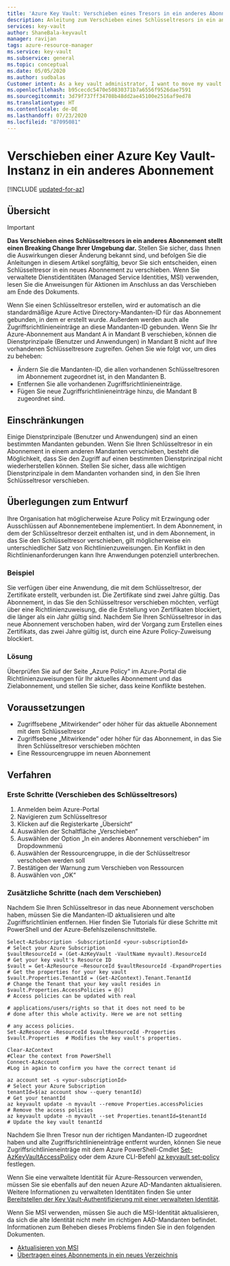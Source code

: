```yaml
---
title: 'Azure Key Vault: Verschieben eines Tresors in ein anderes Abonnement | Microsoft-Dokumentation'
description: Anleitung zum Verschieben eines Schlüsseltresors in ein anderes Abonnement.
services: key-vault
author: ShaneBala-keyvault
manager: ravijan
tags: azure-resource-manager
ms.service: key-vault
ms.subservice: general
ms.topic: conceptual
ms.date: 05/05/2020
ms.author: sudbalas
Customer intent: As a key vault administrator, I want to move my vault to another subscription.
ms.openlocfilehash: b95cecdc5470e50830371b7a6556f9526dae7591
ms.sourcegitcommit: 3d79f737ff34708b48dd2ae45100e2516af9ed78
ms.translationtype: HT
ms.contentlocale: de-DE
ms.lasthandoff: 07/23/2020
ms.locfileid: "87095081"
---
```

# <a name="moving-an-azure-key-vault-to-another-subscription"></a>Verschieben einer Azure Key Vault-Instanz in ein anderes Abonnement

[!INCLUDE [updated-for-az](../../../includes/updated-for-az.md)]

## <a name="overview"></a>Übersicht

> [!IMPORTANT]
> **Das Verschieben eines Schlüsseltresors in ein anderes Abonnement stellt einen Breaking Change Ihrer Umgebung dar.**
> Stellen Sie sicher, dass Ihnen die Auswirkungen dieser Änderung bekannt sind, und befolgen Sie die Anleitungen in diesem Artikel sorgfältig, bevor Sie sich entscheiden, einen Schlüsseltresor in ein neues Abonnement zu verschieben.
> Wenn Sie verwaltete Dienstidentitäten (Managed Service Identities, MSI) verwenden, lesen Sie die Anweisungen für Aktionen im Anschluss an das Verschieben am Ende des Dokuments. 

Wenn Sie einen Schlüsseltresor erstellen, wird er automatisch an die standardmäßige Azure Active Directory-Mandanten-ID für das Abonnement gebunden, in dem er erstellt wurde. Außerdem werden auch alle Zugriffsrichtlinieneinträge an diese Mandanten-ID gebunden. Wenn Sie Ihr Azure-Abonnement aus Mandant A in Mandant B verschieben, können die Dienstprinzipale (Benutzer und Anwendungen) in Mandant B nicht auf Ihre vorhandenen Schlüsseltresore zugreifen. Gehen Sie wie folgt vor, um dies zu beheben:

* Ändern Sie die Mandanten-ID, die allen vorhandenen Schlüsseltresoren im Abonnement zugeordnet ist, in den Mandanten B.
* Entfernen Sie alle vorhandenen Zugriffsrichtlinieneinträge.
* Fügen Sie neue Zugriffsrichtlinieneinträge hinzu, die Mandant B zugeordnet sind.

## <a name="limitations"></a>Einschränkungen

Einige Dienstprinzipale (Benutzer und Anwendungen) sind an einen bestimmten Mandanten gebunden. Wenn Sie Ihren Schlüsseltresor in ein Abonnement in einem anderen Mandanten verschieben, besteht die Möglichkeit, dass Sie den Zugriff auf einen bestimmten Dienstprinzipal nicht wiederherstellen können. Stellen Sie sicher, dass alle wichtigen Dienstprinzipale in dem Mandanten vorhanden sind, in den Sie Ihren Schlüsseltresor verschieben.

## <a name="design-considerations"></a>Überlegungen zum Entwurf

Ihre Organisation hat möglicherweise Azure Policy mit Erzwingung oder Ausschlüssen auf Abonnementebene implementiert. In dem Abonnement, in dem der Schlüsseltresor derzeit enthalten ist, und in dem Abonnement, in das Sie den Schlüsseltresor verschieben, gilt möglicherweise ein unterschiedlicher Satz von Richtlinienzuweisungen. Ein Konflikt in den Richtlinienanforderungen kann Ihre Anwendungen potenziell unterbrechen.

### <a name="example"></a>Beispiel

Sie verfügen über eine Anwendung, die mit dem Schlüsseltresor, der Zertifikate erstellt, verbunden ist. Die Zertifikate sind zwei Jahre gültig. Das Abonnement, in das Sie den Schlüsseltresor verschieben möchten, verfügt über eine Richtlinienzuweisung, die die Erstellung von Zertifikaten blockiert, die länger als ein Jahr gültig sind. Nachdem Sie Ihren Schlüsseltresor in das neue Abonnement verschoben haben, wird der Vorgang zum Erstellen eines Zertifikats, das zwei Jahre gültig ist, durch eine Azure Policy-Zuweisung blockiert.

### <a name="solution"></a>Lösung

Überprüfen Sie auf der Seite „Azure Policy“ im Azure-Portal die Richtlinienzuweisungen für Ihr aktuelles Abonnement und das Zielabonnement, und stellen Sie sicher, dass keine Konflikte bestehen.

## <a name="prerequisites"></a>Voraussetzungen

* Zugriffsebene „Mitwirkender“ oder höher für das aktuelle Abonnement mit dem Schlüsseltresor
* Zugriffsebene „Mitwirkende“ oder höher für das Abonnement, in das Sie Ihren Schlüsseltresor verschieben möchten
* Eine Ressourcengruppe im neuen Abonnement

## <a name="procedure"></a>Verfahren

### <a name="initial-steps-moving-key-vault"></a>Erste Schritte (Verschieben des Schlüsseltresors)

1. Anmelden beim Azure-Portal
2. Navigieren zum Schlüsseltresor
3. Klicken auf die Registerkarte „Übersicht“
4. Auswählen der Schaltfläche „Verschieben“
5. Auswählen der Option „In ein anderes Abonnement verschieben“ im Dropdownmenü
6. Auswählen der Ressourcengruppe, in die der Schlüsseltresor verschoben werden soll
7. Bestätigen der Warnung zum Verschieben von Ressourcen
8. Auswählen von „OK“

### <a name="additional-steps-post-move"></a>Zusätzliche Schritte (nach dem Verschieben)

Nachdem Sie Ihren Schlüsseltresor in das neue Abonnement verschoben haben, müssen Sie die Mandanten-ID aktualisieren und alte Zugriffsrichtlinien entfernen. Hier finden Sie Tutorials für diese Schritte mit PowerShell und der Azure-Befehlszeilenschnittstelle.

```azurepowershell
Select-AzSubscription -SubscriptionId <your-subscriptionId>                # Select your Azure Subscription
$vaultResourceId = (Get-AzKeyVault -VaultName myvault).ResourceId          # Get your key vault's Resource ID 
$vault = Get-AzResource –ResourceId $vaultResourceId -ExpandProperties     # Get the properties for your key vault
$vault.Properties.TenantId = (Get-AzContext).Tenant.TenantId               # Change the Tenant that your key vault resides in
$vault.Properties.AccessPolicies = @()                                     # Access policies can be updated with real
                                                                           # applications/users/rights so that it does not need to be                             # done after this whole activity. Here we are not setting 
                                                                           # any access policies. 
Set-AzResource -ResourceId $vaultResourceId -Properties $vault.Properties  # Modifies the key vault's properties.

Clear-AzContext                                                            #Clear the context from PowerShell
Connect-AzAccount                                                          #Log in again to confirm you have the correct tenant id
````

```azurecli
az account set -s <your-subscriptionId>                                    # Select your Azure Subscription
tenantId=$(az account show --query tenantId)                               # Get your tenantId
az keyvault update -n myvault --remove Properties.accessPolicies           # Remove the access policies
az keyvault update -n myvault --set Properties.tenantId=$tenantId          # Update the key vault tenantId
```

Nachdem Sie Ihren Tresor nun der richtigen Mandanten-ID zugeordnet haben und alte Zugriffsrichtlinieneinträge entfernt wurden, können Sie neue Zugriffsrichtlinieneinträge mit dem Azure PowerShell-Cmdlet [Set-AzKeyVaultAccessPolicy](/powershell/module/az.keyvault/Set-azKeyVaultAccessPolicy) oder dem Azure CLI-Befehl [az keyvault set-policy](/cli/azure/keyvault?view=azure-cli-latest#az-keyvault-set-policy) festlegen.

Wenn Sie eine verwaltete Identität für Azure-Ressourcen verwenden, müssen Sie sie ebenfalls auf den neuen Azure AD-Mandanten aktualisieren. Weitere Informationen zu verwalteten Identitäten finden Sie unter [Bereitstellen der Key Vault-Authentifizierung mit einer verwalteten Identität](managed-identity.md).

Wenn Sie MSI verwenden, müssen Sie auch die MSI-Identität aktualisieren, da sich die alte Identität nicht mehr im richtigen AAD-Mandanten befindet. Informationen zum Beheben dieses Problems finden Sie in den folgenden Dokumenten. 

* [Aktualisieren von MSI](https://docs.microsoft.com/azure/active-directory/managed-identities-azure-resources/known-issues#transferring-a-subscription-between-azure-ad-directories)
* [Übertragen eines Abonnements in ein neues Verzeichnis](https://docs.microsoft.com/azure/role-based-access-control/transfer-subscription)


